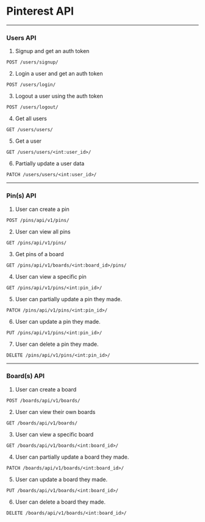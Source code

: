 # Pinterest API
----------

### Users API

1. Signup and get an auth token 
```HTTP
POST /users/signup/
```
2. Login a user and get an auth token
```HTTP
POST /users/login/
```
3. Logout a user using the auth token
```HTTP
POST /users/logout/
````
4. Get all users
````HTTP
GET /users/users/
````

5. Get a user
````HTTP
GET /users/users/<int:user_id>/
````

6. Partially update a user data
````HTTP
PATCH /users/users/<int:user_id>/
````

----------

### Pin(s) API

1. User can create a pin 
```HTTP
POST /pins/api/v1/pins/
```

2. User can view all pins
```HTTP
GET /pins/api/v1/pins/
```
3. Get pins of a board
````HTTP
GET /pins/api/v1/boards/<int:board_id>/pins/
````

4. User can view a specific pin
````HTTP
GET /pins/api/v1/pins/<int:pin_id>/
````

5. User can partially update a pin they made.
````HTTP
PATCH /pins/api/v1/pins/<int:pin_id>/
````

6. User can update a pin they made.
````HTTP
PUT /pins/api/v1/pins/<int:pin_id>/
````

7. User can delete a pin they made.
````HTTP
DELETE /pins/api/v1/pins/<int:pin_id>/
````


----------


### Board(s) API

1. User can create a board
```HTTP
POST /boards/api/v1/boards/
```

2. User can view their own boards
```HTTP
GET /boards/api/v1/boards/
```

3. User can view a specific board
````HTTP
GET /boards/api/v1/boards/<int:board_id>/
````

4. User can partially update a board they made.
````HTTP
PATCH /boards/api/v1/boards/<int:board_id>/
````

5. User can update a board they made.
````HTTP
PUT /boards/api/v1/boards/<int:board_id>/
````

6. User can delete a board they made.
````HTTP
DELETE /boards/api/v1/boards/<int:board_id>/
````
